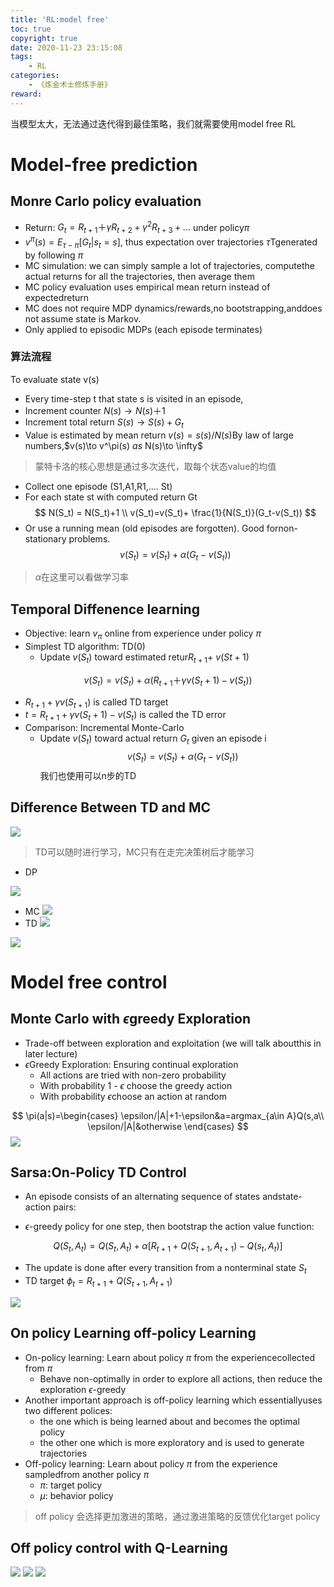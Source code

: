 ```yaml
---
title: 'RL:model free'
toc: true
copyright: true
date: 2020-11-23 23:15:08
tags:
    - RL
categories:
    - 《炼金术士修炼手册》
reward:
---
```

当模型太大，无法通过迭代得到最佳策略，我们就需要使用model free RL
<!--more-->
# Model-free prediction
## Monre Carlo policy evaluation


+ Return: $G_t=R_{t+1}＋\gamma R_{t+2}+\gamma^2R_{t+3}+...$ under policy$\pi$ 
+ $v^\pi(s)=E_{\tau-\pi}[G_t|s_t = s]$, thus expectation over trajectories $\tau$Tgenerated by following $\pi$
+ MC simulation: we can simply sample a lot of trajectories, computethe actual returns for all the trajectories, then average them
+ MC policy evaluation uses empirical mean return instead of expectedreturn
+ MC does not require MDP dynamics/rewards,no bootstrapping,anddoes not assume state is Markov.
+ Only applied to episodic MDPs (each episode terminates)

### 算法流程
To evaluate state v(s)
+ Every time-step t that state s is visited in an episode,
+ Increment counter $N(s)\to N(s)＋1$
+ Increment total return $S(s)\to S(s)+G_t$
+ Value is estimated by mean return $v(s)= s(s)/N(s)$By law of large numbers,$v(s)\to v^\pi(s) $as$ N(s)\to \infty$

> 蒙特卡洛的核心思想是通过多次迭代，取每个状态value的均值


+ Collect one episode (S1,A1,R1,.... St)
+ For each state st with computed return Gt
$$
N(S_t) = N(S_t)+1
\\
v(S_t)=v(S_t)+ \frac{1}{N(S_t)}(G_t-v(S_t))
$$
+ Or use a running mean (old episodes are forgotten). Good fornon-stationary problems.
$$
v(S_t)=v(S_t)+ \alpha (G_t-v(S_t))
$$

> $\alpha$在这里可以看做学习率

## Temporal Diffenence learning

+ Objective: learn $v_\pi$ online from experience under policy $\pi$ 
+ Simplest TD algorithm: TD(0)
    + Update $v(S_t)$ toward estimated retur$R_{t+1}+~v(St+1)$

$$
v(S_t)=v(S_t)+\alpha(R_{t+1}＋\gamma v(S_t+1)-v(S_t))
$$

+ $R_{t+1}+\gamma v(S_{t+1})$ is called TD target
+ $t= R_{t+1}+\gamma v(S_t+1)- v(S_t)$ is called the TD error
+ Comparison: Incremental Monte-Carlo
    + Update $v(S_t)$ toward actual return $G_t$ given an episode i
$$
v(S_t)=v(S_t)+\alpha (G_t-v(S_t))
$$
我们也使用可以n步的TD



## Difference Between TD and MC
![](https://cdn.jsdelivr.net/gh/Fazziekey/image-bed@master/2020/11/23/9676b882093cadade8359eca8958efe9.png)


> TD可以随时进行学习，MC只有在走完决策树后才能学习

+ DP


![](https://cdn.jsdelivr.net/gh/Fazziekey/image-bed@master/2020/11/23/69202588ffd098a3893f500cea74149e.png)

+ MC
![](https://cdn.jsdelivr.net/gh/Fazziekey/image-bed@master/2020/11/23/eaef614f49b808056ec38156a7daae71.png)
+ TD
![](https://cdn.jsdelivr.net/gh/Fazziekey/image-bed@master/2020/11/23/511c9b8c72b33f8ca006705c0f7b1305.png)

![](https://cdn.jsdelivr.net/gh/Fazziekey/image-bed@master/2020/11/23/f03b1182c7ce24e3f8c61a967b826bf0.png)

# Model free control
## Monte Carlo with $\epsilon$greedy Exploration

+ Trade-off between exploration and exploitation (we will talk aboutthis in later lecture)
+ $\epsilon$Greedy Exploration: Ensuring continual exploration
    + All actions are tried with non-zero probability
    + With probability 1 - $\epsilon$ choose the greedy action 
    + With probability $\epsilon$choose an action at random


$$
\pi(a|s)=\begin{cases}
\epsilon/|A|+1-\epsilon&a=argmax_{a\in A}Q(s,a\\ 
\epsilon/|A|&otherwise
\end{cases}
$$
![](https://cdn.jsdelivr.net/gh/Fazziekey/image-bed@master/2020/11/23/2683d4a0f6a898d41889c0f67c7c921e.png)

## Sarsa:On-Policy TD Control
+ An episode consists of an alternating sequence of states andstate-action pairs:


+ $\epsilon$-greedy policy for one step, then bootstrap the action value function:

$$
Q(S_t,A_t)=Q(S_t,A_t)+\alpha [R_{t+1}+Q(S_{t+1},A_{t+1})- Q(s_t,A_t)]
$$
+ The update is done after every transition from a nonterminal state $S_t$
+ TD target $\phi_t= R_{t+1}+Q(S_{t+1},A_{t+1})$

![](https://cdn.jsdelivr.net/gh/Fazziekey/image-bed@master/2020/11/23/9bf392a71bd253f3681fb7c9011835f6.png)

## On policy Learning off-policy Learning

+ On-policy learning: Learn about policy $\pi$ from the experiencecollected from $\pi$
    + Behave non-optimally in order to explore all actions, then reduce the
exploration $\epsilon$-greedy
+ Another important approach is off-policy learning which essentiallyuses two different polices:
    + the one which is being learned about and becomes the optimal policy
    + the other one which is more exploratory and is used to generate
trajectories
+ Off-policy learning: Learn about policy $\pi$ from the experience sampledfrom another policy $\pi$
    + $\pi$: target policy
    + $\mu$: behavior policy

> off policy 会选择更加激进的策略，通过激进策略的反馈优化target policy

## Off policy control with Q-Learning
![](https://cdn.jsdelivr.net/gh/Fazziekey/image-bed@master/2020/11/23/93c9fb9ec4dc889090c0201723e9f052.png)
![](https://cdn.jsdelivr.net/gh/Fazziekey/image-bed@master/2020/11/23/822356e1e45ce92ff731c3165d46d116.png)
![](https://cdn.jsdelivr.net/gh/Fazziekey/image-bed@master/2020/11/23/37badb3a0c00f01fb73fdc2b2fb2bf88.png)